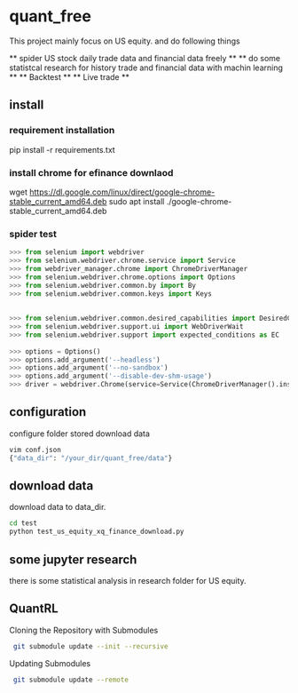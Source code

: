 # quant_free

This project mainly focus on US equity. and do following things

 ** spider US stock daily trade data and financial data freely **
 ** do some statistcal research for history trade and financial data with machin learning **
 ** Backtest **
 ** Live trade **

## install
### requirement installation
pip install -r requirements.txt
### install chrome for efinance downlaod
wget https://dl.google.com/linux/direct/google-chrome-stable_current_amd64.deb
sudo apt install ./google-chrome-stable_current_amd64.deb   
### spider test

```python
>>> from selenium import webdriver
>>> from selenium.webdriver.chrome.service import Service
>>> from webdriver_manager.chrome import ChromeDriverManager
>>> from selenium.webdriver.chrome.options import Options
>>> from selenium.webdriver.common.by import By
>>> from selenium.webdriver.common.keys import Keys
 
 
>>> from selenium.webdriver.common.desired_capabilities import DesiredCapabilities
>>> from selenium.webdriver.support.ui import WebDriverWait
>>> from selenium.webdriver.support import expected_conditions as EC
 
>>> options = Options()
>>> options.add_argument('--headless')
>>> options.add_argument('--no-sandbox')
>>> options.add_argument('--disable-dev-shm-usage')
>>> driver = webdriver.Chrome(service=Service(ChromeDriverManager().install()), options=options)
```

## configuration
configure folder stored download data
```bash
vim conf.json
{"data_dir": "/your_dir/quant_free/data"}
```

## download data
download data to data_dir.
```bash
cd test
python test_us_equity_xq_finance_download.py
```

## some jupyter research
there is some statistical analysis in research folder for US equity.

## QuantRL
Cloning the Repository with Submodules
```bash
 git submodule update --init --recursive
```
Updating Submodules
```bash
 git submodule update --remote
```






